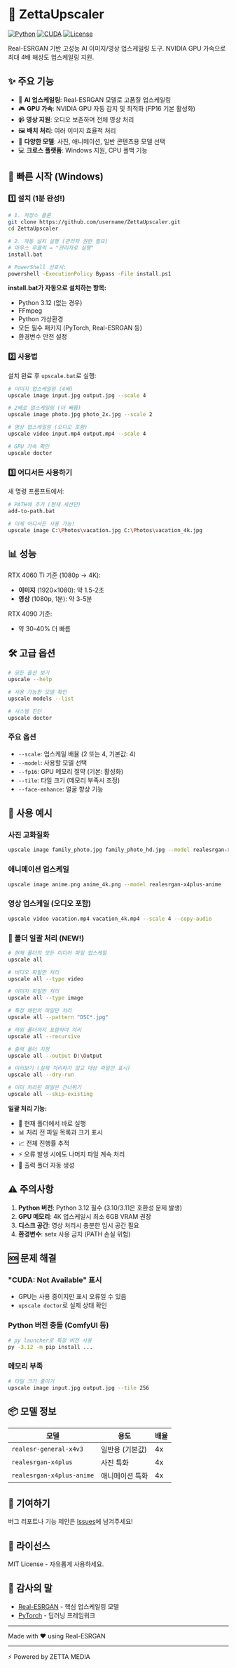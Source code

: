 # 🚀 ZettaUpscaler

[![Python](https://img.shields.io/badge/python-3.12-blue.svg)](https://www.python.org/)
[![CUDA](https://img.shields.io/badge/CUDA-12.1-green.svg)](https://developer.nvidia.com/cuda-toolkit)
[![License](https://img.shields.io/badge/license-MIT-blue.svg)](LICENSE)

Real-ESRGAN 기반 고성능 AI 이미지/영상 업스케일링 도구. NVIDIA GPU 가속으로 최대 4배 해상도 업스케일링 지원.

## ✨ 주요 기능

- 🎨 **AI 업스케일링**: Real-ESRGAN 모델로 고품질 업스케일링
- 🎮 **GPU 가속**: NVIDIA GPU 자동 감지 및 최적화 (FP16 기본 활성화)
- 📹 **영상 지원**: 오디오 보존하며 전체 영상 처리
- 🖼️ **배치 처리**: 여러 이미지 효율적 처리
- 🔧 **다양한 모델**: 사진, 애니메이션, 일반 콘텐츠용 모델 선택
- 💻 **크로스 플랫폼**: Windows 지원, CPU 폴백 기능

## 🚀 빠른 시작 (Windows)

### 1️⃣ 설치 (1분 완성!)

```bash
# 1. 저장소 클론
git clone https://github.com/username/ZettaUpscaler.git
cd ZettaUpscaler

# 2. 자동 설치 실행 (관리자 권한 필요)
# 마우스 우클릭 → "관리자로 실행"
install.bat

# PowerShell 선호시:
powershell -ExecutionPolicy Bypass -File install.ps1
```

**install.bat가 자동으로 설치하는 항목:**
- Python 3.12 (없는 경우)
- FFmpeg
- Python 가상환경
- 모든 필수 패키지 (PyTorch, Real-ESRGAN 등)
- 환경변수 안전 설정

### 2️⃣ 사용법

설치 완료 후 `upscale.bat`로 실행:

```bash
# 이미지 업스케일링 (4배)
upscale image input.jpg output.jpg --scale 4

# 2배로 업스케일링 (더 빠름)
upscale image photo.jpg photo_2x.jpg --scale 2

# 영상 업스케일링 (오디오 포함)
upscale video input.mp4 output.mp4 --scale 4

# GPU 가속 확인
upscale doctor
```

### 3️⃣ 어디서든 사용하기

새 명령 프롬프트에서:
```bash
# PATH에 추가 (현재 세션만)
add-to-path.bat

# 이제 어디서든 사용 가능!
upscale image C:\Photos\vacation.jpg C:\Photos\vacation_4k.jpg
```

## 📊 성능

RTX 4060 Ti 기준 (1080p → 4K):
- **이미지** (1920×1080): 약 1.5-2초
- **영상** (1080p, 1분): 약 3-5분

RTX 4090 기준:
- 약 30-40% 더 빠름

## 🛠️ 고급 옵션

```bash
# 모든 옵션 보기
upscale --help

# 사용 가능한 모델 확인
upscale models --list

# 시스템 진단
upscale doctor
```

### 주요 옵션
- `--scale`: 업스케일 배율 (2 또는 4, 기본값: 4)
- `--model`: 사용할 모델 선택
- `--fp16`: GPU 메모리 절약 (기본: 활성화)
- `--tile`: 타일 크기 (메모리 부족시 조정)
- `--face-enhance`: 얼굴 향상 기능

## 🎯 사용 예시

### 사진 고화질화
```bash
upscale image family_photo.jpg family_photo_hd.jpg --model realesrgan-x4plus
```

### 애니메이션 업스케일
```bash
upscale image anime.png anime_4k.png --model realesrgan-x4plus-anime
```

### 영상 업스케일 (오디오 포함)
```bash
upscale video vacation.mp4 vacation_4k.mp4 --scale 4 --copy-audio
```

### 📁 폴더 일괄 처리 (NEW!)
```bash
# 현재 폴더의 모든 미디어 파일 업스케일
upscale all

# 비디오 파일만 처리
upscale all --type video

# 이미지 파일만 처리
upscale all --type image

# 특정 패턴의 파일만 처리
upscale all --pattern "DSC*.jpg"

# 하위 폴더까지 포함하여 처리
upscale all --recursive

# 출력 폴더 지정
upscale all --output D:\Output

# 미리보기 (실제 처리하지 않고 대상 파일만 표시)
upscale all --dry-run

# 이미 처리된 파일은 건너뛰기
upscale all --skip-existing
```

**일괄 처리 기능:**
- 🎯 현재 폴더에서 바로 실행
- 📊 처리 전 파일 목록과 크기 표시
- 📈 전체 진행률 추적
- ⚡ 오류 발생 시에도 나머지 파일 계속 처리
- 📁 출력 폴더 자동 생성

## ⚠️ 주의사항

1. **Python 버전**: Python 3.12 필수 (3.10/3.11은 호환성 문제 발생)
2. **GPU 메모리**: 4K 업스케일시 최소 6GB VRAM 권장
3. **디스크 공간**: 영상 처리시 충분한 임시 공간 필요
4. **환경변수**: setx 사용 금지 (PATH 손실 위험)

## 🆘 문제 해결

### "CUDA: Not Available" 표시
- GPU는 사용 중이지만 표시 오류일 수 있음
- `upscale doctor`로 실제 상태 확인

### Python 버전 충돌 (ComfyUI 등)
```bash
# py launcher로 특정 버전 사용
py -3.12 -m pip install ...
```

### 메모리 부족
```bash
# 타일 크기 줄이기
upscale image input.jpg output.jpg --tile 256
```

## 📦 모델 정보

| 모델 | 용도 | 배율 |
|-----|------|-----|
| `realesr-general-x4v3` | 일반용 (기본값) | 4x |
| `realesrgan-x4plus` | 사진 특화 | 4x |
| `realesrgan-x4plus-anime` | 애니메이션 특화 | 4x |

## 🤝 기여하기

버그 리포트나 기능 제안은 [Issues](https://github.com/username/ZettaUpscaler/issues)에 남겨주세요!

## 📄 라이선스

MIT License - 자유롭게 사용하세요.

## 🙏 감사의 말

- [Real-ESRGAN](https://github.com/xinntao/Real-ESRGAN) - 핵심 업스케일링 모델
- [PyTorch](https://pytorch.org/) - 딥러닝 프레임워크

---

Made with ❤️ using Real-ESRGAN

---
⚡ Powered by ZETTA MEDIA